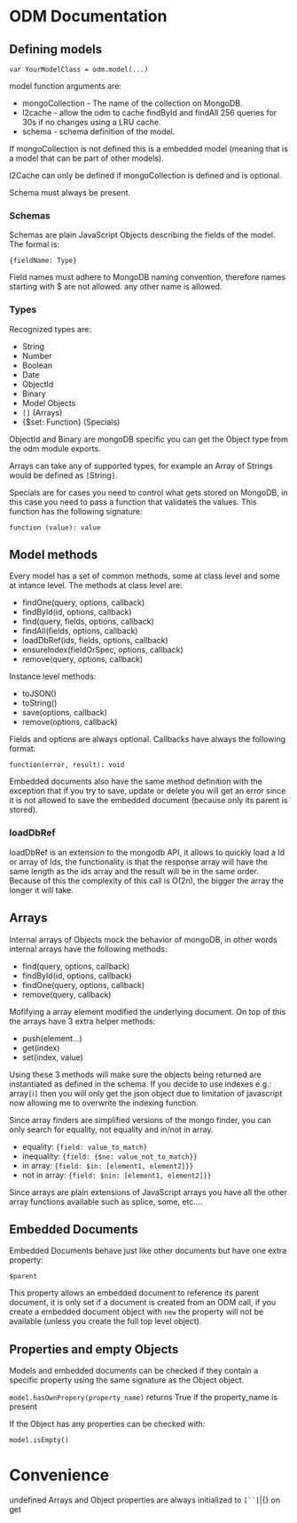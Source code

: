 # ODM Documentation

## Defining models

  `var YourModelClass = odm.model(...)`

model function arguments are:

  * mongoCollection - The name of the collection on MongoDB.
  * l2cache - allow the odm to cache findById and findAll 256 queries for 30s if no changes using a LRU cache.
  * schema - schema definition of the model.

If mongoCollection is not defined this is a embedded model (meaning that is a model that can be part of other models).

l2Cache can only be defined if mongoCollection is defined and is optional.

Schema must always be present.

### Schemas

Schemas are plain JavaScript Objects describing the fields of the model. The formal is:

  `{fieldName: Type}`

Field names must adhere to MongoDB naming convention, therefore names starting with $ are not allowed. any other name is
allowed.

### Types

Recognized types are:

  * String
  * Number
  * Boolean
  * Date
  * ObjectId
  * Binary
  * Model Objects
  * `[]` (Arrays)
  * {$set: Function} (Specials)

ObjectId and Binary are mongoDB specific you can get the Object type from the odm module exports.

Arrays can take any of supported types, for example an Array of Strings would be defined as `[`String`]`.

Specials are for cases you need to control what gets stored on MongoDB, in this case you need to pass a function that
validates the values. This function has the following signature:

  `function (value): value`

## Model methods

Every model has a set of common methods, some at class level and some at intance level. The methods at class level are:

  * findOne(query, options, callback)
  * findById(id, options, callback)
  * find(query, fields, options, callback)
  * findAll(fields, options, callback)
  * loadDbRef(ids, fields, options, callback)
  * ensureIndex(fieldOrSpec, options, callback)
  * remove(query, options, callback)

Instance level methods:

  * toJSON()
  * toString()
  * save(options, callback)
  * remove(options, callback)

Fields and options are always optional. Callbacks have always the following format:

  `function(error, result): void`

Embedded documents also have the same method definition with the exception that if you try to save, update or delete you
will get an error since it is not allowed to save the embedded document (because only its parent is stored).

### loadDbRef

loadDbRef is an extension to the mongodb API, it allows to quickly load a Id or array of Ids, the functionality is that
the response array will have the same length as the ids array and the result will be in the same order. Because of this
the complexity of this call is O(2n), the bigger the array the longer it will take.

## Arrays

Internal arrays of Objects mock the behavior of mongoDB, in other words internal arrays have the following methods:

  * find(query, options, callback)
  * findById(id, options, callback)
  * findOne(query, options, callback)
  * remove(query, callback)

Mofifying a array element modified the underlying document. On top of this the arrays have 3 extra helper methods:

  * push(element...)
  * get(index)
  * set(index, value)

Using these 3 methods will make sure the objects being returned are instantiated as defined in the schema. If you decide
to use indexes e.g.: array`[`i`]` then you will only get the json object due to limitation of javascript now allowing me
to overwrite the indexing function.

Since array finders are simplified versions of the mongo finder, you can only search for equality, not equality and
in/not in array.

  * equality: `{field: value_to_match}`
  * inequality: `{field: {$ne: value_not_to_match}}`
  * in array: `{field: $in: [element1, element2]}}`
  * not in array: `{field: $nin: [element1, element2]}}`

Since arrays are plain extensions of JavaScript arrays you have all the other array functions available such as splice,
some, etc....

## Embedded Documents

Embedded Documents behave just like other documents but have one extra property:

  `$parent`

This property allows an embedded document to reference its parent document, it is only set if a document is created from
an ODM call, if you create a embedded document object with `new` the property will not be available (unless you create
the full top level object).

## Properties and empty Objects

Models and embedded documents can be checked if they contain a specific property using the same signature as the Object
object.

  `model.hasOwnPropery(property_name)` returns True if the property_name is present

If the Object has any properties can be checked with:

  `model.isEmpty()`

# Convenience

undefined Arrays and Object properties are always initialized to `[``]`|{} on get